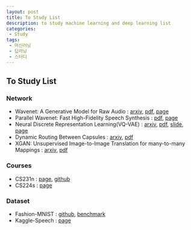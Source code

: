 ```yaml
---
layout: post
title: To Study List
description: to study machine learning and deep learning list
categories:
 - Study
tags:
 - 머신러닝
 - 딥러닝
 - 스터디
---
```


## To Study List
### Network
* Wavenet: A Generative Model for Raw Audio : [arxiv](https://arxiv.org/abs/1609.03499), [pdf](https://arxiv.org/pdf/1609.03499.pdf),  [page](https://deepmind.com/blog/wavenet-generative-model-raw-audio/)
* Parallel Wavenet: Fast High-Fidelity Speech Synthesis : [pdf](https://deepmind.com/documents/131/Distilling_WaveNet.pdf), [page](https://deepmind.com/blog/high-fidelity-speech-synthesis-wavenet/)
* Neural Discrete Representation Learning(VQ-VAE) : [arxiv](https://arxiv.org/abs/1711.00937), [pdf](https://arxiv.org/pdf/1711.00937), [slide](https://avdnoord.github.io/homepage/slides/SANE2017.pdf), [page](https://avdnoord.github.io/homepage/vqvae/)
* Dynamic Routing Between Capsules : [arxiv](https://arxiv.org/abs/1710.09829), [pdf](https://arxiv.org/pdf/1710.09829)
* XGAN: Unsupervised Image-to-Image Translation for many-to-many Mappings : [arxiv](https://arxiv.org/abs/1711.05139), [pdf](https://arxiv.org/pdf/1711.05139)

### Courses
* CS231n : [page](http://cs231n.github.io/), [github](https://github.com/cthorey/CS231)
* CS224s : [page](http://web.stanford.edu/class/cs224s/)

### Dataset
* Fashion-MNIST : [github](https://github.com/zalandoresearch/fashion-mnist), [benchmark](http://fashion-mnist.s3-website.eu-central-1.amazonaws.com/)
* Kaggle-Speech : [page](https://www.kaggle.com/c/tensorflow-speech-recognition-challenge)
